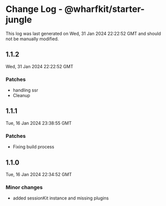 # Change Log - @wharfkit/starter-jungle

This log was last generated on Wed, 31 Jan 2024 22:22:52 GMT and should not be manually modified.

## 1.1.2
Wed, 31 Jan 2024 22:22:52 GMT

### Patches

- handling ssr
- Cleanup

## 1.1.1
Tue, 16 Jan 2024 23:38:55 GMT

### Patches

- Fixing build process

## 1.1.0
Tue, 16 Jan 2024 22:34:52 GMT

### Minor changes

- added sessionKit instance and missing plugins


